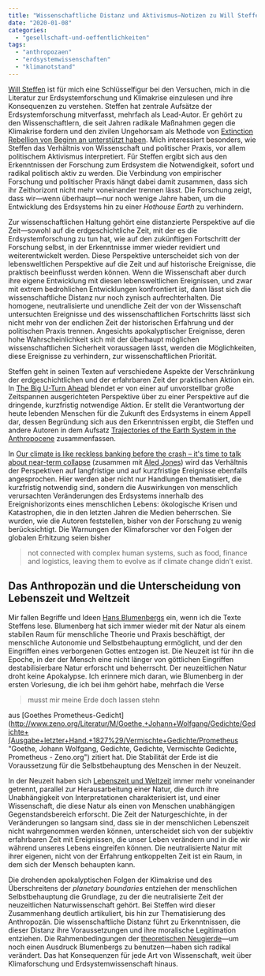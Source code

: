 ```yaml
---
title: "Wissenschaftliche Distanz und Aktivismus—Notizen zu Will Steffen und Hans Blumenberg"
date: "2020-01-08"
categories: 
  - "gesellschaft-und-oeffentlichkeiten"
tags: 
  - "anthropozaen"
  - "erdsystemwissenschaften"
  - "klimanotstand"
---
```


[Will Steffen](https://climate.anu.edu.au/about/people/academics/professor-will-steffen "Professor Will Steffen | Climate Change Institute") ist für mich eine Schlüsselfigur bei den Versuchen, mich in die Literatur zur Erdsystemforschung und Klimakrise einzulesen und ihre Konsequenzen zu verstehen. Steffen hat zentrale Aufsätze der Erdsystemforschung mitverfasst, mehrfach als Lead-Autor. Er gehört zu den Wissenschaftlern, die seit Jahren radikale Maßnahmen gegen die Klimakrise fordern und den zivilen Ungehorsam als Methode von [Extinction Rebellion von Beginn an unterstützt haben](https://www.facebook.com/XRebellionUK/posts/scientists-for-extinction-rebellion-today-presented-a-declaration-of-support-for/538990966929723/ "Extinction Rebellion UK - Beiträge"). Mich interessiert besonders, wie Steffen das Verhältnis von Wissenschaft und politischer Praxis, vor allem politischem Aktivismus interpretiert. Für Steffen ergibt sich aus den Erkenntnissen der Forschung zum Erdsystem die Notwendigkeit, sofort und radikal politisch aktiv zu werden. Die Verbindung von empirischer Forschung und politischer Praxis hängt dabei damit zusammen, dass sich ihr Zeithorizont nicht mehr voneinander trennen lässt. Die Forschung zeigt, dass wir—wenn überhaupt—nur noch wenige Jahre haben, um die Entwicklung des Erdsystems hin zu einer _Hothouse Earth_ zu verhindern.

Zur wissenschaftlichen Haltung gehört eine distanzierte Perspektive auf die Zeit—sowohl auf die erdgeschichtliche Zeit, mit der es die Erdsystemforschung zu tun hat, wie auf den zukünftigen Fortschritt der Forschung selbst, in der Erkenntnisse immer wieder revidiert und weiterentwickelt werden. Diese Perspektive unterscheidet sich von der lebensweltlichen Perspektive auf die Zeit und auf historische Ereignisse, die praktisch beeinflusst werden können. Wenn die Wissenschaft aber durch ihre eigene Entwicklung mit diesen lebensweltlichen Ereignissen, und zwar mit extrem bedrohlichen Entwicklungen konfrontiert ist, dann lässt sich die wissenschaftliche Distanz nur noch zynisch aufrechterhalten. Die homogene, neutralisierte und unendliche Zeit der von der Wissenschaft untersuchten Ereignisse und des wissenschaftlichen Fortschritts lässt sich nicht mehr von der endlichen Zeit der historischen Erfahrung und der politischen Praxis trennen. Angesichts apokalyptischer Ereignisse, deren hohe Wahrscheinlichkeit sich mit der überhaupt möglichen wissenschaftlichen Sicherheit voraussagen lässt, werden die Möglichkeiten, diese Ereignisse zu verhindern, zur wissenschaftlichen Priorität.

Steffen geht in seinen Texten auf verschiedene Aspekte der Verschränkung der erdgeschichtlichen und der erfahrbaren Zeit der praktischen Aktion ein. In [The Big U-Turn Ahead](https://wittenbrink.net/lostandfound/noch-ein-tag-bis-2020-will-steffens-aufruf-zum-radikalen-kampf-gegen-die-globale-erhitzung/ "Noch ein Tag bis 2020. Will Steffens Aufruf zum radikalen Kampf gegen die globale Erhitzung – Lost and Found") blendet er von einer auf unvorstellbar große Zeitspannen ausgerichteten Perspektive über zu einer Perspektive auf die dringende, kurzfristig notwendige Aktion. Er stellt die Verantwortung der heute lebenden Menschen für die Zukunft des Erdsystems in einem Appell dar, dessen Begründung sich aus den Erkenntnissen ergibt, die Steffen und andere Autoren in dem Aufsatz [Trajectories of the Earth System in the Anthropocene](https://www.pnas.org/content/115/33/8252 "Trajectories of the Earth System in the Anthropocene | PNAS") zusammenfassen.

In [Our climate is like reckless banking before the crash – it's time to talk about near-term collapse](https://theconversation.com/our-climate-is-like-reckless-banking-before-the-crash-its-time-to-talk-about-near-term-collapse-128374) (zusammen mit [Aled Jones](https://theconversation.com/profiles/aled-jones-121341 "Aled Jones – The Conversation")) wird das Verhältnis der Perspektiven auf langfristige und auf kurzfristige Ereignisse ebenfalls angesprochen. Hier werden aber nicht nur Handlungen thematisiert, die kurzfristig notwendig sind, sondern die Auswirkungen von menschlich verursachten Veränderungen des Erdsystems innerhalb des Ereignishorizonts eines menschlichen Lebens: ökologische Krisen und Katastrophen, die in den letzten Jahren die Medien beherrschen. Sie wurden, wie die Autoren feststellen, bisher von der Forschung zu wenig berücksichtigt. Die Warnungen der Klimaforscher vor den Folgen der globalen Erhitzung seien bisher

> not connected with complex human systems, such as food, finance and logistics, leaving them to evolve as if climate change didn’t exist.

## Das Anthropozän und die Unterscheidung von Lebenszeit und Weltzeit

Mir fallen Begriffe und Ideen [Hans Blumenbergs](https://www.suhrkamp.de/autoren/hans_blumenberg_442.html?d_view=veroeffentlichungen "Veröffentlichungen von Hans Blumenberg - Suhrkamp Insel Autoren Autorendetail") ein, wenn ich die Texte Steffens lese. Blumenberg hat sich immer wieder mit der Natur als einem stabilen Raum für menschliche Theorie und Praxis beschäftigt, der menschliche Autonomie und Selbstbehauptung ermöglicht, und der den Eingriffen eines verborgenen Gottes entzogen ist. Die Neuzeit ist für ihn die Epoche, in der der Mensch eine nicht länger von göttlichen Eingriffen destabilisierbare Natur erforscht und beherrscht. Der neuzeitlichen Natur droht keine Apokalypse. Ich erinnere mich daran, wie Blumenberg in der ersten Vorlesung, die ich bei ihm gehört habe, mehrfach die Verse

> musst mir meine Erde doch lassen stehn

aus [Goethes Prometheus-Gedicht](http://www.zeno.org/Literatur/M/Goethe,+Johann+Wolfgang/Gedichte/Gedichte+(Ausgabe+letzter+Hand.+1827%29/Vermischte+Gedichte/Prometheus "Goethe, Johann Wolfgang, Gedichte, Gedichte, Vermischte Gedichte, Prometheus - Zeno.org") zitiert hat. Die Stabilität der Erde ist die Voraussetzung für die Selbstbehauptung des Menschen in der Neuzeit.

In der Neuzeit haben sich [Lebenszeit und Weltzeit](https://www.suhrkamp.de/buecher/lebenszeit_und_weltzeit-hans_blumenberg_29114.html "Lebenszeit und Weltzeit von Hans Blumenberg - Suhrkamp Insel Bücher Buchdetail") immer mehr voneinander getrennt, parallel zur Herausarbeitung einer Natur, die durch ihre Unabhängigkeit von Interpretationen charakterisiert ist, und einer Wissenschaft, die diese Natur als einen von Menschen unabhängigen Gegenstandsbereich erforscht. Die Zeit der Naturgeschichte, in der Veränderungen so langsam sind, dass sie in der menschlichen Lebenszeit nicht wahrgenommen werden können, unterscheidet sich von der subjektiv erfahrbaren Zeit mit Ereignissen, die unser Leben verändern und in die wir während unseres Lebens eingreifen können. Die neutralisierte Natur mit ihrer eigenen, nicht von der Erfahrung entkoppelten Zeit ist ein Raum, in dem sich der Mensch behaupten kann.

Die drohenden apokalyptischen Folgen der Klimakrise und des Überschreitens der _planetary boundaries_ entziehen der menschlichen Selbstbehauptung die Grundlage, zu der die neutralisierte Zeit der neuzeitlichen Naturwissenschaft gehört. Bei Steffen wird dieser Zusammenhang deutlich artikuliert, bis hin zur Thematisierung des Anthropozän. Die wissenschaftliche Distanz führt zu Erkenntnissen, die dieser Distanz ihre Voraussetzungen und ihre moralische Legitimation entziehen. Die Rahmenbedingungen der [theoretischen Neugierde](https://www.suhrkamp.de/buecher/die_legitimitaet_der_neuzeit_28868.html "Die Legitimität der Neuzeit von Hans Blumenberg - Suhrkamp Insel Bücher Buchdetail")—um noch einen Ausdruck Blumenbergs zu benutzen—haben sich radikal verändert. Das hat Konsequenzen für jede Art von Wissenschaft, weit über Klimaforschung und Erdsystemwissenschaft hinaus.

